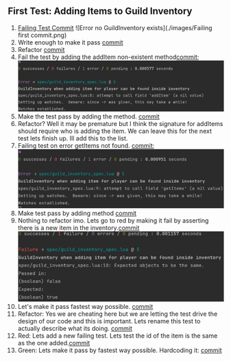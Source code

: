 ## First Test: Adding Items to Guild Inventory
1. [Failing Test Commit](https://github.com/donedgardo/GuildInventoryWowAddon/commit/306d232b74a1f185e166fe311848ec55751d0b1e)
![Error no GuildInventory exists](./images/Failing first commit.png)
2. Write enough to make it pass [commit](https://github.com/donedgardo/GuildInventoryWowAddon/commit/3dec175f4b0aa04ccca6cf5bebf6ed0ccac9de68)
3. Refactor [commit](https://github.com/donedgardo/GuildInventoryWowAddon/commit/e7ce1783dc2ba40959a24d234013ea66378eead9)
4. Fail the test by adding the addItem non-existent method[commit](https://github.com/donedgardo/GuildInventoryWowAddon/commit/f0cd4e5b5d4f6da1c2a8091da9f9ec1b155ad960);
![Error no method addItem](./images/Failing%20second.png)
5. Make the test pass by adding the method. [commit](https://github.com/donedgardo/GuildInventoryWowAddon/commit/c12268fd841cf7db1bdd7b725cee97e802c132b9)
6. Refactor? Well it may be premature but I think the signature for addItems should require who is adding the item. 
We can leave this for the next test lets finish up. Ill add this to the list.
7. Failing test on error getItems not found. [commit](https://github.com/donedgardo/GuildInventoryWowAddon/commit/8c1d6104a0829faa82b75091d58361d1a25f532e);
![Error no method getItems](./images/Failing%20third.png)
8. Make test pass by adding method [commit](70d165ccbb95e39b5d53531f37d55519559cda99)
9. Nothing to refactor imo. Lets go to red by making it fail by asserting there is a new item in the inventory.[commit](95b2b8b731f3ca8dd9111e7c76b6fecf272b37f1)
![Assertion Fail, 0 == 1](./images/Failing%20fourth.png)
10. Let's make it pass fastest way possible. [commit](f520e4877b377824160cd84f632e7cf0df10b702)
11. Refactor: Yes we are cheating here but we are letting the test drive the design of  our code and this is important.
Lets rename this test to actually describe what its doing. [commit](218c0e560162bfc6609119e17afe37aa7f1ca1cc)
12. Red: Lets add a new failing test. Lets test the id of the item is the same as the one added.[commit](e4a6f2ece0f82e393fce4dff446d2fc42a1c33f3)
13. Green: Lets make it pass by fastest way possible. Hardcoding it: [commit]()

